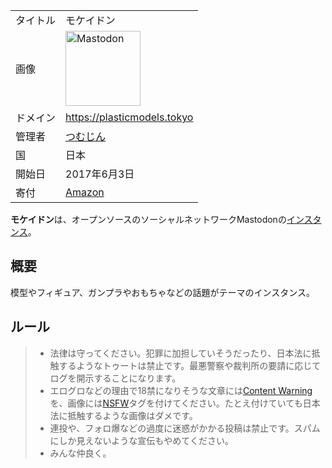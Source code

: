 <div>

|          |                                                                                                                                                                                                                                                                                                        |
|----------|--------------------------------------------------------------------------------------------------------------------------------------------------------------------------------------------------------------------------------------------------------------------------------------------------------|
| タイトル | モケイドン                                                                                                                                                                                                                                                                                             |
| 画像     | [<img src="/images/thumb/0/00/Mastodon_logo.png/120px-Mastodon_logo.png" srcset="/images/thumb/0/00/Mastodon_logo.png/180px-Mastodon_logo.png 1.5x, /images/0/00/Mastodon_logo.png 2x" width="120" height="120" alt="Mastodon" />](/%E3%83%95%E3%82%A1%E3%82%A4%E3%83%AB:Mastodon_logo.png "Mastodon") |
| ドメイン | <a href="https://plasticmodels.tokyo" rel="nofollow">https://plasticmodels.tokyo</a>                                                                                                                                                                                                                   |
| 管理者   | <a href="https://mstdn.jp/@tumujin" rel="nofollow">つむじん</a>                                                                                                                                                                                                                                        |
| 国       | 日本                                                                                                                                                                                                                                                                                                   |
| 開始日   | 2017年6月3日                                                                                                                                                                                                                                                                                           |
| 寄付     | <a href="http://amzn.asia/4rWqLRt" rel="nofollow">Amazon</a>                                                                                                                                                                                                                                           |

**モケイドン**は、オープンソースのソーシャルネットワークMastodonの[インスタンス](/%E3%82%A4%E3%83%B3%E3%82%B9%E3%82%BF%E3%83%B3%E3%82%B9 "インスタンス")。

## 概要

模型やフィギュア、ガンプラやおもちゃなどの話題がテーマのインスタンス。

## ルール

> -   法律は守ってください。犯罪に加担していそうだったり、日本法に抵触するようなトゥートは禁止です。最悪警察や裁判所の要請に応じてログを開示することになります。
> -   エログロなどの理由で18禁になりそうな文章には[Content Warning](/Content_Warning "Content Warning")を、画像には[NSFW](/NSFW "NSFW")タグを付けてください。たとえ付けていても日本法に抵触するような画像はダメです。
> -   連投や、フォロ爆などの過度に迷惑がかかる投稿は禁止です。スパムにしか見えないような宣伝もやめてください。
> -   みんな仲良く。

</div>
